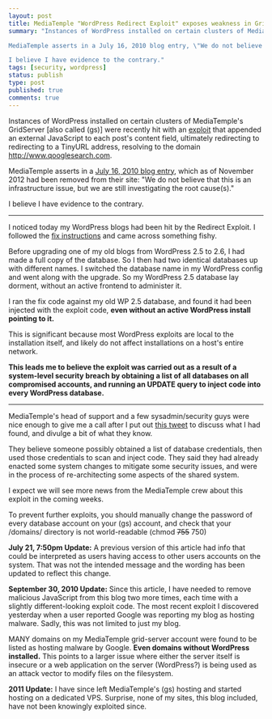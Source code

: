 ```yaml
---
layout: post
title: MediaTemple "WordPress Redirect Exploit" exposes weakness in GridServer security
summary: "Instances of WordPress installed on certain clusters of MediaTemple's GridServer were recently hit with an exploit that appended an external JavaScript to each post's content field, ultimately redirecting to redirecting to a TinyURL address, resolving to the domain qooglesearch.com.

MediaTemple asserts in a July 16, 2010 blog entry, \"We do not believe that this is an infrastructure issue, but we are still investigating the root cause(s).\"

I believe I have evidence to the contrary."
tags: [security, wordpress]
status: publish
type: post
published: true
comments: true
---
```

Instances of WordPress installed on certain clusters of MediaTemple's GridServer [also called (gs)] were recently hit with an [exploit](http://wiki.mediatemple.net/w/WordPress_Redirect_Exploit) that appended an external JavaScript to each post's content field, ultimately redirecting to redirecting to a TinyURL address, resolving to the domain http://www.qooglesearch.com.

MediaTemple asserts in a [July 16, 2010 blog entry](http://weblog.mediatemple.net/weblog/2010/07/16/1404-wordpress-redirect-exploit-2/), which as of November 2012 had been removed from their site: "We do not believe that this is an infrastructure issue, but we are still investigating the root cause(s)."

I believe I have evidence to the contrary.

* * * * *

I noticed today my WordPress blogs had been hit by the Redirect Exploit. I followed the [fix instructions](http://wiki.mediatemple.net/w/WordPress_Redirect_Exploit#Clean-Up) and came across something fishy.

Before upgrading one of my old blogs from WordPress 2.5 to 2.6, I had made a full copy of the database. So I then had two identical databases up with different names. I switched the database name in my WordPress config and went along with the upgrade. So my WordPress 2.5 database lay dorment, without an active frontend to administer it.

I ran the fix code against my old WP 2.5 database, and found it had been injected with the exploit code, **even without an active WordPress install pointing to it.**

This is significant because most WordPress exploits are local to the installation itself, and likely do not affect installations on a host's entire network.

**This leads me to believe the exploit was carried out as a result of a system-level security breach by obtaining a list of all databases on all compromised accounts, and running an UPDATE query to inject code into every WordPress database.**

* * * * *

MediaTemple's head of support and a few sysadmin/security guys were nice enough to give me a call after I put out [this tweet](https://twitter.com/johnkary/status/19107499517) to discuss what I had found, and divulge a bit of what they know.

They believe someone possibly obtained a list of database credentials, then used those credentials to scan and inject code. They said they had already enacted some system changes to mitigate some security issues, and were in the process of re-architecting some aspects of the shared system.

I expect we will see more news from the MediaTemple crew about this exploit in the coming weeks.

To prevent further exploits, you should manually change the password of every database account on your (gs) account, and check that your /domains/ directory is not world-readable (chmod ~~755~~ 750)

**July 21, 7:50pm Update:** A previous version of this article had info that could be interpreted as users having access to other users accounts on the system. That was not the intended message and the wording has been updated to reflect this change.

**September 30, 2010 Update:** Since this article, I have needed to remove malicious JavaScript from this blog two more times, each time with a slightly different-looking exploit code. The most recent exploit I discovered yesterday when a user reported Google was reporting my blog as hosting malware. Sadly, this was not limited to just my blog.

MANY domains on my MediaTemple grid-server account were found to be listed as hosting malware by Google. **Even domains without WordPress installed.** This points to a larger issue where either the server itself is insecure or a web application on the server (WordPress?) is being used as an attack vector to modify files on the filesystem.

**2011 Update:** I have since left MediaTemple's (gs) hosting and started hosting on a dedicated VPS. Surprise, none of my sites, this blog included, have not been knowingly exploited since.

